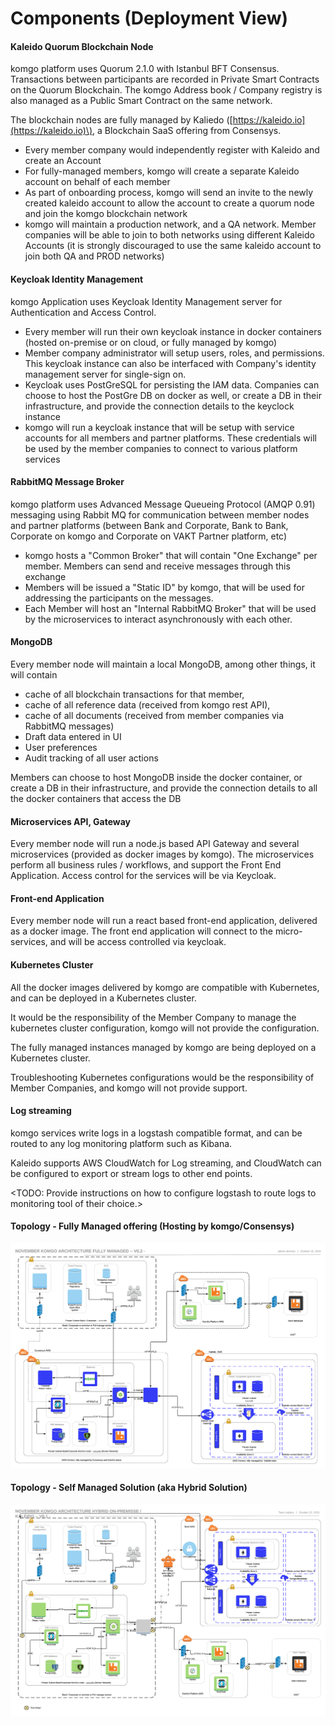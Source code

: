 

# Components (Deployment View)

#### Kaleido Quorum Blockchain Node

komgo platform uses Quorum 2.1.0 with Istanbul BFT Consensus. Transactions between participants are recorded in Private Smart Contracts on the Quorum Blockchain. The komgo Address book / Company registry is also managed as a Public Smart Contract on the same network.

The blockchain nodes are fully managed by Kaliedo \([https://kaleido.io](https://kaleido.io)\), a Blockchain SaaS offering from Consensys. 



*   Every member company would independently register with Kaleido and create an Account
*   For fully-managed members, komgo will create a separate Kaleido account on behalf of each member
*    As part of onboarding process, komgo will send an invite to the newly created kaleido account to allow the account to create a quorum node and join the komgo blockchain network
*   komgo will maintain a production network, and a QA network. Member companies will be able to join to both networks using different Kaleido Accounts \(it is strongly discouraged to use the same kaleido account to join both QA and PROD networks\)

#### Keycloak Identity Management

komgo Application uses Keycloak Identity Management server for Authentication and Access Control.



*   Every member will run their own keycloak instance in docker containers \(hosted on-premise or on cloud, or fully managed by komgo\)
*   Member company administrator will setup users, roles, and permissions. This keycloak instance can also be interfaced with Company's identity management server for single-sign on. 
*   Keycloak uses PostGreSQL for persisting the IAM data. Companies can choose to host the PostGre DB on docker as well, or create a DB in their infrastructure, and provide the connection details to the keyclock instance
*   komgo will run a keycloak instance that will be setup with service accounts for all members and partner platforms. These credentials will be used by the member companies to connect to various platform services

#### RabbitMQ Message Broker

komgo platform uses Advanced Message Queueing Protocol \(AMQP 0.91\) messaging using Rabbit MQ for communication between member nodes and partner platforms (between Bank and Corporate, Bank to Bank, Corporate on komgo and Corporate on VAKT Partner platform, etc)



*   komgo hosts a "Common Broker" that will contain "One Exchange" per member. Members can send and receive messages through this exchange
*   Members will be issued a "Static ID" by komgo, that will be used for addressing the participants on the messages.
*   Each Member will host an "Internal RabbitMQ Broker" that will be used by the microservices to interact asynchronously with each other. 

#### MongoDB

Every member node will maintain a local MongoDB, among other things, it will contain 



*   cache of all blockchain transactions for that member, 
*   cache of all reference data \(received from komgo rest API\), 
*   cache of all documents (received from member companies via RabbitMQ messages)
*   Draft data entered in UI
*   User preferences
*   Audit tracking of all user actions

Members can choose to host MongoDB inside the docker container, or create a DB in their infrastructure, and provide the connection details to all the docker containers that access the DB

#### Microservices API, Gateway

Every member node will run a node.js based API Gateway and several microservices \(provided as docker images by komgo\). The microservices perform all business rules / workflows, and support the Front End Application. Access control for the services will be via Keycloak.

#### Front-end Application

Every member node will run a react based front-end application, delivered as a docker image. The front end application will connect to the micro-services, and will be access controlled via keycloak.

#### Kubernetes Cluster

All the docker images delivered by komgo are compatible with Kubernetes, and can be deployed in a Kubernetes cluster. 

It would be the responsibility of the Member Company to manage the kubernetes cluster configuration, komgo will not provide the configuration.

The fully managed instances managed by komgo are being deployed on a Kubernetes cluster.

Troubleshooting Kubernetes configurations would be the responsibility of Member Companies, and komgo will not provide support.

#### Log streaming

komgo services write logs in a logstash compatible format, and can be routed to any log monitoring platform such as Kibana.

Kaleido supports AWS CloudWatch for Log streaming, and CloudWatch can be configured to export or stream logs to other end points.

<TODO: Provide instructions on how to configure logstash to route logs to monitoring tool of their choice.>

#### Topology - Fully Managed offering \(Hosting by komgo/Consensys\)

![](/assets/technical_guide_16.png)

#### Topology - Self Managed Solution \(aka Hybrid Solution\)

![](/assets/technical_guide_17.png)


